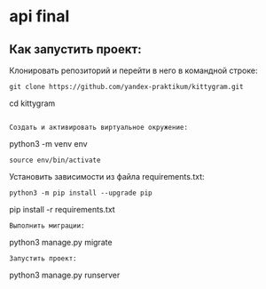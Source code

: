 # api final

## Как запустить проект:

Клонировать репозиторий и перейти в него в командной строке:
```
git clone https://github.com/yandex-praktikum/kittygram.git
```
cd kittygram
```

Cоздать и активировать виртуальное окружение:
```
python3 -m venv env
```
source env/bin/activate
```
Установить зависимости из файла requirements.txt:
```
python3 -m pip install --upgrade pip
```
pip install -r requirements.txt
```
Выполнить миграции:
```
python3 manage.py migrate
```
Запустить проект:
```
python3 manage.py runserver
```
